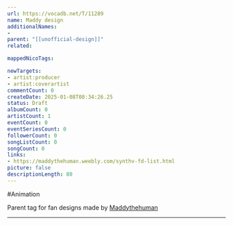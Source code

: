 ```yaml
---
url: https://vocadb.net/T/11289
name: Maddy design
additionalNames: 
- 
parent: "[[unofficial-design]]"
related:

mappedNicoTags:

newTargets:
- artist:producer
- artist:coverartist
commentCount: 0
createDate: 2025-01-08T08:34:26.25
status: Draft
albumCount: 0
artistCount: 1
eventCount: 0
eventSeriesCount: 0
followerCount: 0
songListCount: 0
songCount: 0
links: 
- https://maddythehuman.weebly.com/synthv-fd-list.html
picture: false
descriptionLength: 80
---
```


#Animation

Parent tag for fan designs made by [Maddythehuman](https://vocadb.net/Ar/126790)

---

